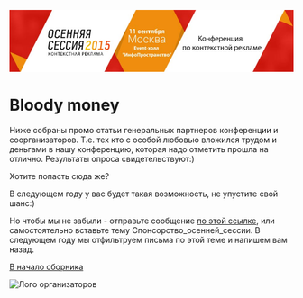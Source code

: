 [![](920x200-2.jpg)](http://semconf.ru/?utm_source=book2014&utm_medium=banner&utm_campaign=book2014)
# Bloody money

Ниже собраны промо статьи генеральных партнеров конференции и соорганизаторов. Т.е. тех кто с особой любовью вложился трудом и деньгами в нашу конференцию, которая надо отметить прошла на отлично. Результаты опроса свидетельствуют:)

Хотите попасть сюда же?

В следующем году у вас будет такая возможность, не упустите свой шанс:)

Но чтобы мы не забыли - отправьте сообщение <a href="mailto:info@sem-in-russia.ru?subject=Спонсорство_осенней_сессии">по этой ссылке</a>, или самостоятельно вставьте тему Спонсорство\_осенней\_сессии. В следующем году мы отфильтруем письма по этой теме и напишем вам назад.

[В начало сборника](http://sem-in-russia.ru)

![Лого организаторов](http://dl.getdropbox.com/u/390630/for-book.png)
